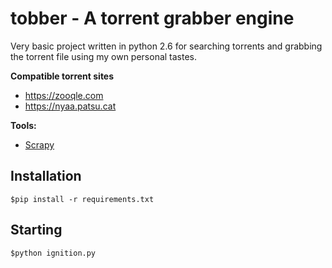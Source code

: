 # tobber - A torrent grabber engine

Very basic project written in python 2.6 for searching torrents and grabbing the torrent file using my own personal tastes.

<b>Compatible torrent sites</b>
- https://zooqle.com
- https://nyaa.patsu.cat

<b>Tools:</b>
- [Scrapy](https://scrapy.org/)

## Installation

`$pip install -r requirements.txt`

## Starting

`$python ignition.py`
